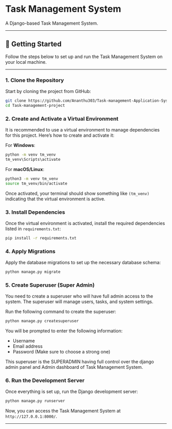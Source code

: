 
# Task Management System

A Django-based Task Management System.

---

## 🚀 Getting Started

Follow the steps below to set up and run the Task Management System on your local machine.

---

### 1. Clone the Repository

Start by cloning the project from GitHub:

```bash
git clone https://github.com/Ananthu303/Task-management-Application-System.git
cd Task-management-project
```

### 2. Create and Activate a Virtual Environment

It is recommended to use a virtual environment to manage dependencies for this project. Here’s how to create and activate it:

For **Windows**:
```bash
python -m venv tm_venv
tm_venv\Scripts\activate
```

For **macOS/Linux**:
```bash
python3 -m venv tm_venv
source tm_venv/bin/activate
```

Once activated, your terminal should show something like `(tm_venv)` indicating that the virtual environment is active.

### 3. Install Dependencies

Once the virtual environment is activated, install the required dependencies listed in `requirements.txt`:

```bash
pip install -r requirements.txt
```

### 4. Apply Migrations

Apply the database migrations to set up the necessary database schema:

```bash
python manage.py migrate
```

### 5. Create Superuser (Super Admin)

You need to create a superuser who will have full admin access to the system. The superuser will manage users, tasks, and system settings.

Run the following command to create the superuser:

```bash
python manage.py createsuperuser
```

You will be prompted to enter the following information:

- Username
- Email address
- Password (Make sure to choose a strong one)

This superuser is the SUPERADMIN having full control over the django admin panel and Admin dashboard of Task Management System.

### 6. Run the Development Server

Once everything is set up, run the Django development server:

```bash
python manage.py runserver
```

Now, you can access the Task Management System at `http://127.0.0.1:8000/`.

---
